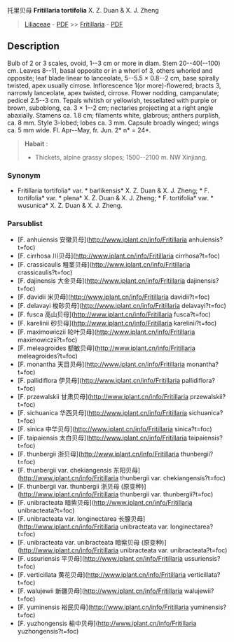 托里贝母 **Fritillaria tortifolia** X. Z. Duan & X. J. Zheng

> [Liliaceae](http://www.iplant.cn/info/Liliaceae?t=foc) - [PDF](http://www.iplant.cn/foc/pdf/Liliaceae.pdf) >> [Fritillaria](http://www.iplant.cn/info/Fritillaria?t=foc) - [PDF](http://www.iplant.cn/foc/pdf/Fritillaria.pdf)

## Description

Bulb of 2 or 3 scales, ovoid, 1--3 cm or more in diam. Stem 20--40(--100) cm. Leaves 8--11, basal opposite or in a whorl of 3, others whorled and opposite; leaf blade linear to lanceolate, 5--5.5 × 0.8--2 cm, base spirally twisted, apex usually cirrose. Inflorescence 1(or more)-flowered; bracts 3, narrowly lanceolate, apex twisted, cirrose. Flower nodding, campanulate; pedicel 2.5--3 cm. Tepals whitish or yellowish, tessellated with purple or brown, suboblong, ca. 3 × 1--2 cm; nectaries projecting at a right angle abaxially. Stamens ca. 1.8 cm; filaments white, glabrous; anthers purplish, ca. 8 mm. Style 3-lobed; lobes ca. 3 mm. Capsule broadly winged; wings ca. 5 mm wide. Fl. Apr--May, fr. Jun. 2* n* = 24*.


> **Habait** : 
>* Thickets, alpine grassy slopes; 1500--2100 m. NW Xinjiang.

### Synonym
* Fritillaria tortifolia* var. * barlikensis* X. Z. Duan & X. J. Zheng; * F. tortifolia* var. * plena* X. Z. Duan & X. J. Zheng; * F. tortifolia* var. * wusunica* X. Z. Duan & X. J. Zheng.



### Parsublist

* [F.  anhuiensis  安徽贝母](http://www.iplant.cn/info/Fritillaria anhuiensis?t=foc)
* [F.  cirrhosa  川贝母](http://www.iplant.cn/info/Fritillaria cirrhosa?t=foc)
* [F.  crassicaulis  粗茎贝母](http://www.iplant.cn/info/Fritillaria crassicaulis?t=foc)
* [F.  dajinensis  大金贝母](http://www.iplant.cn/info/Fritillaria dajinensis?t=foc)
* [F.  davidii  米贝母](http://www.iplant.cn/info/Fritillaria davidii?t=foc)
* [F.  delavayi  梭砂贝母](http://www.iplant.cn/info/Fritillaria delavayi?t=foc)
* [F.  fusca  高山贝母](http://www.iplant.cn/info/Fritillaria fusca?t=foc)
* [F.  karelinii  砂贝母](http://www.iplant.cn/info/Fritillaria karelinii?t=foc)
* [F.  maximowiczii  轮叶贝母](http://www.iplant.cn/info/Fritillaria maximowiczii?t=foc)
* [F.  meleagroides  额敏贝母](http://www.iplant.cn/info/Fritillaria meleagroides?t=foc)
* [F.  monantha  天目贝母](http://www.iplant.cn/info/Fritillaria monantha?t=foc)
* [F.  pallidiflora  伊贝母](http://www.iplant.cn/info/Fritillaria pallidiflora?t=foc)
* [F.  przewalskii  甘肃贝母](http://www.iplant.cn/info/Fritillaria przewalskii?t=foc)
* [F.  sichuanica  华西贝母](http://www.iplant.cn/info/Fritillaria sichuanica?t=foc)
* [F.  sinica  中华贝母](http://www.iplant.cn/info/Fritillaria sinica?t=foc)
* [F.  taipaiensis  太白贝母](http://www.iplant.cn/info/Fritillaria taipaiensis?t=foc)
* [F.  thunbergii  浙贝母](http://www.iplant.cn/info/Fritillaria thunbergii?t=foc)
* [F.  thunbergii var. chekiangensis  东阳贝母](http://www.iplant.cn/info/Fritillaria thunbergii var. chekiangensis?t=foc)
* [F.  thunbergii var. thunbergii  浙贝母 (原变种)](http://www.iplant.cn/info/Fritillaria thunbergii var. thunbergii?t=foc)
* [F.  unibracteata  暗紫贝母](http://www.iplant.cn/info/Fritillaria unibracteata?t=foc)
* [F.  unibracteata var. longinectarea  长腺贝母](http://www.iplant.cn/info/Fritillaria unibracteata var. longinectarea?t=foc)
* [F.  unibracteata var. unibracteata  暗紫贝母 (原变种)](http://www.iplant.cn/info/Fritillaria unibracteata var. unibracteata?t=foc)
* [F.  ussuriensis  平贝母](http://www.iplant.cn/info/Fritillaria ussuriensis?t=foc)
* [F.  verticillata  黄花贝母](http://www.iplant.cn/info/Fritillaria verticillata?t=foc)
* [F.  walujewii  新疆贝母](http://www.iplant.cn/info/Fritillaria walujewii?t=foc)
* [F.  yuminensis  裕民贝母](http://www.iplant.cn/info/Fritillaria yuminensis?t=foc)
* [F.  yuzhongensis  榆中贝母](http://www.iplant.cn/info/Fritillaria yuzhongensis?t=foc)
